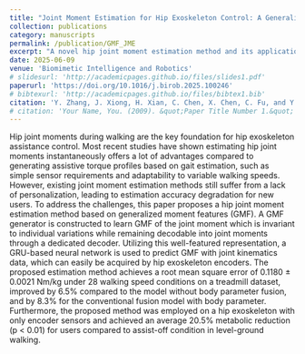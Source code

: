 ```yaml
---
title: "Joint Moment Estimation for Hip Exoskeleton Control: A Generalized Moment Feature Generation Method"
collection: publications
category: manuscripts
permalink: /publication/GMF_JME
excerpt: "A novel hip joint moment estimation method and its application on an exoskeleton. <br/><img src='/images/GMF.png'>"
date: 2025-06-09
venue: 'Biomimetic Intelligence and Robotics'
# slidesurl: 'http://academicpages.github.io/files/slides1.pdf'
paperurl: 'https://doi.org/10.1016/j.birob.2025.100246'
# bibtexurl: 'http://academicpages.github.io/files/bibtex1.bib'
citation: 'Y. Zhang, J. Xiong, H. Xian, C. Chen, X. Chen, C. Fu, and Y. Leng, Joint moment estimation for hip exoskeleton control: A generalized moment feature generation method, in Biomimetic Intelligence and Robotics, doi: 10.1016/j.birob.2025.100246'
# citation: 'Your Name, You. (2009). &quot;Paper Title Number 1.&quot; <i>Journal 1</i>. 1(1).'
---
```

Hip joint moments during walking are the key foundation for hip exoskeleton assistance control. Most recent studies have shown estimating hip joint moments instantaneously offers a lot of advantages compared to generating assistive torque profiles based on gait estimation, such as simple sensor requirements and adaptability to variable walking speeds. However, existing joint moment estimation methods still suffer from a lack of personalization, leading to estimation accuracy degradation for new users. To address the challenges, this paper proposes a hip joint moment estimation method based on generalized moment features (GMF). A GMF generator is constructed to learn GMF of the joint moment which is invariant to individual variations while remaining decodable into joint moments through a dedicated decoder. Utilizing this well-featured representation, a GRU-based neural network is used to predict GMF with joint kinematics data, which can easily be acquired by hip exoskeleton encoders. The proposed estimation method achieves a root mean square error of 0.1180 ± 0.0021 Nm/kg under 28 walking speed conditions on a treadmill dataset, improved by 6.5% compared to the model without body parameter fusion, and by 8.3% for the conventional fusion model with body parameter. Furthermore, the proposed method was employed on a hip exoskeleton with only encoder sensors and achieved an average 20.5% metabolic reduction (p < 0.01) for users compared to assist-off condition in level-ground walking.